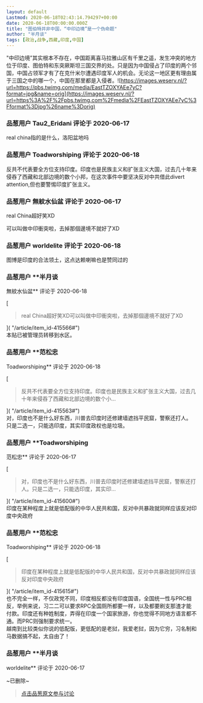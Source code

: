 ```yaml
---
layout: default
Lastmod: 2020-06-18T02:43:14.794297+00:00
date: 2020-06-18T00:00:00.000Z
title: "图伯特并非中国，“中印边境”是一个伪命题"
author: "半月谈"
tags: [政治,战争,西藏,印度,中国]
---
```


"中印边境”其实根本不存在，中国距离喜马拉雅山区有千里之遥，发生冲突的地方位于印度、图伯特和东突厥斯坦三国交界的处。只是因为中国侵占了印度的两个邻国，中国占领军才有了在克什米尔遭遇印度军人的机会。无论这一地区更有理由属于三国之中的哪一个，中国在那里都是入侵者。![https://images.weserv.nl/?url=https://pbs.twimg.com/media/EastTZOXYAEe7yC?format=jpg&name=orig](https://images.weserv.nl/?url=https%3A%2F%2Fpbs.twimg.com%2Fmedia%2FEastTZOXYAEe7yC%3Fformat%3Djpg%26name%3Dorig)

            
### 品葱用户 **Tau2_Eridani** 评论于 2020-06-17
        
real china指的是什么，洛阳盆地吗
        


            
### 品葱用户 **Toadworshiping** 评论于 2020-06-18
        
反共不代表要全方位支持印度。印度也是民族主义和扩张主义大国，过去几十年来侵吞了西藏和北部边境的数个小邦，在这次事件中要坚决反对中共借此divert attention,但也要警惕印度扩张主义。
        


            
### 品葱用户 **無紋水仙盆** 评论于 2020-06-17
        
real China超好笑XD  
  
可以叫做中印衝突啦，去掉那個邊境不就好了XD
        


            
### 品葱用户 **worldelite** 评论于 2020-06-18
        
图博是印度的合法领土，这点达赖喇嘛也是赞同过的
        


            
### 品葱用户 **半月谈 
無紋水仙盆** 评论于 2020-06-18
        
[

> real China超好笑XD可以叫做中印衝突啦，去掉那個邊境不就好了XD

]( "/article/item_id-415566#")  
本贴已被管理员转移到水区。
        


            
### 品葱用户 **范松忠 
Toadworshiping** 评论于 2020-06-18
        
[

> 反共不代表要全方位支持印度。印度也是民族主义和扩张主义大国，过去几十年来侵吞了西藏和北部边境的数个小...

]( "/article/item_id-415563#")  
对，印度也不是什么好东西，川普去印度时还修建墙遮挡平民窟，警察还打人。  
只是二选一，只能选印度，其实印度政权也是垃圾。
        


            
### 品葱用户 **Toadworshiping 
范松忠** 评论于 2020-06-17
        
[

> 对，印度也不是什么好东西，川普去印度时还修建墙遮挡平民窟，警察还打人。只是二选一，只能选印度，其实印...

]( "/article/item_id-415600#")  
印度在某种程度上就是低配版的中华人民共和国，反对中共暴政就同样应该反对印度中央政府
        


            
### 品葱用户 **范松忠 
Toadworshiping** 评论于 2020-06-18
        
[

> 印度在某种程度上就是低配版的中华人民共和国，反对中共暴政就同样应该反对印度中央政府

]( "/article/item_id-415615#")  
也不完全一样，不仅政党不同，印度相反都没有印度国语，全国统一性与PRC相反，举例来说，习二二可以要求RPC全国厕所都要一样，以及都要刷支那渣才能付款。印度还有种姓制度，弄得在印度一个国家旅游，你也觉得不同地方语言都不通。而PRC则强制要求统一。  
越南到比较类似你说的低配版，更低配的是老挝，我爱老挝，因为它穷，习名制和马数据搞不起，太自由了！
        


            
### 品葱用户 **半月谈 
worldelite** 评论于 2020-06-17
        
~已删除~
        






> [点击品葱原文参与讨论](https://pincong.rocks/article/20505)


